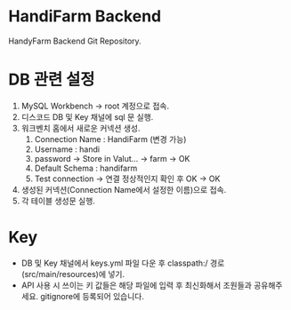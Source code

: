 
# HandiFarm Backend
HandyFarm Backend Git Repository.

# DB 관련 설정
1. MySQL Workbench -> root 계정으로 접속.
2. 디스코드 DB 및 Key 채널에 sql 문 실행.
3. 워크벤치 홈에서 새로운 커넥션 생성.
    1. Connection Name : HandiFarm (변경 가능)
    2. Username : handi
    3. password -> Store in Valut... -> farm -> OK
    4. Default Schema : handifarm
    5. Test connection -> 연결 정상적인지 확인 후 OK -> OK
4. 생성된 커넥션(Connection Name에서 설정한 이름)으로 접속.
5. 각 테이블 생성문 실행.

# Key
- DB 및 Key 채널에서 keys.yml 파일 다운 후 classpath:/ 경로(src/main/resources)에 넣기.
- API 사용 시 쓰이는 키 값들은 해당 파일에 입력 후 최신화해서 조원들과 공유해주세요. gitignore에 등록되어 있습니다.
